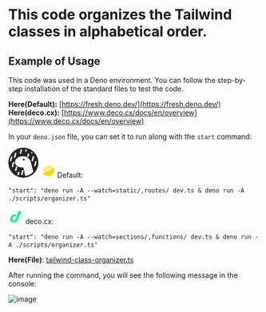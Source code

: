 # This code organizes the Tailwind classes in alphabetical order.

## Example of Usage

This code was used in a Deno environment. You can follow the step-by-step installation of the standard files to test the code.

**Here(Default):** [https://fresh.deno.dev/](https://fresh.deno.dev/)</br>
**Here(deco.cx):** [https://www.deco.cx/docs/en/overview](https://www.deco.cx/docs/en/overview)

In your `deno.json` file, you can set it to run along with the `start` command:

<img src="https://github.com/devartes/Multi-Tool/blob/main/images/svg/deno-logo.svg"> <img src="https://github.com/devartes/Multi-Tool/blob/main/images/svg/fresh.svg" width="30px" height="30px"> Default:

    "start": "deno run -A --watch=static/,routes/ dev.ts & deno run -A ./scripts/organizer.ts"

<img src="https://github.com/devartes/Multi-Tool/blob/main/images/svg/deco-cx.svg" width="30px" height="30px"> deco.cx:

    "start": "deno run -A --watch=sections/,functions/ dev.ts & deno run -A ./scripts/organizer.ts"

**Here(File)**: [tailwind-class-organizer.ts](https://github.com/devartes/Multi-Tool/blob/main/typescript/tailwind-class-organizer/tailwind-class-organizer.ts)


After running the command, you will see the following message in the console:

![image](https://github.com/devartes/Multi-Tool/assets/76822093/c8e0c67e-65f7-491e-8bfc-48c45fa14bbe)

 
